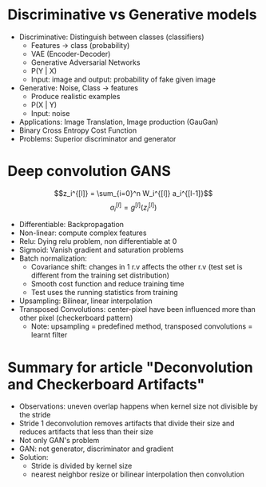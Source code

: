 # Discriminative vs Generative models

- Discriminative: Distinguish between classes (classifiers)
    - Features $\rightarrow$ class (probability)
    - VAE (Encoder-Decoder)
    - Generative Adversarial Networks
    - P(Y | X)
    - Input: image and output: probability of fake given image
- Generative: Noise, Class $\rightarrow$ features
    - Produce realistic examples
    - P(X | Y)
    - Input: noise 
- Applications: Image Translation, Image production (GauGan)
- Binary Cross Entropy Cost Function
- Problems: Superior discriminator and generator 

# Deep convolution GANS

$$z_i^{[l]} = \sum_{i=0}^n W_i^{[l]} a_i^{[l-1]}$$
$$a_i^{[l]} =  g^{[l]}(z_i^{[l]})$$
- Differentiable: Backpropagation
- Non-linear: compute complex features
- Relu: Dying relu problem, non differentiable at 0
- Sigmoid: Vanish gradient and saturation problems
- Batch normalization:
    - Covariance shift: changes in 1 r.v affects the other r.v (test set is different from the training set distribution)
    - Smooth cost function and reduce training time
    - Test uses the running statistics from training
- Upsampling: Bilinear, linear interpolation
- Transposed Convolutions: center-pixel have been influenced more than other pixel (checkerboard pattern)
    - Note: upsampling = predefined method, transposed convolutions = learnt filter

# Summary for article "Deconvolution and Checkerboard Artifacts"

- Observations: uneven overlap happens when kernel size not divisible by the stride
- Stride 1 deconvolution removes artifacts that divide their size and reduces artifacts that less than their size
- Not only GAN's problem
- GAN: not generator, discriminator and gradient
- Solution:
    - Stride is divided by kernel size
    - nearest neighbor resize or bilinear interpolation then convolution
